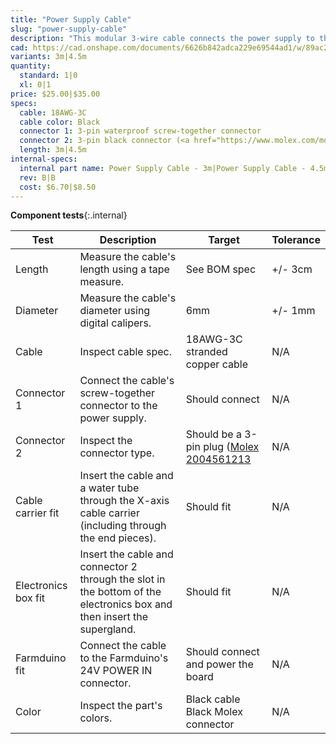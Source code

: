 ```yaml
---
title: "Power Supply Cable"
slug: "power-supply-cable"
description: "This modular 3-wire cable connects the power supply to the Farmduino. It features a waterproof 3-pin connector to attach to the power supply, and a black molex connector to attach to the Farmduino."
cad: https://cad.onshape.com/documents/6626b842adca229e69544ad1/w/89ac2637f82d915f22c2bcd0/e/1241542d367e3388ba8e712b?configuration=List_LZTnBH1CG2grkH%3DDefault&renderMode=0&uiState=6255dbaf582c8d091a1f725c
variants: 3m|4.5m
quantity:
  standard: 1|0
  xl: 0|1
price: $25.00|$35.00
specs:
  cable: 18AWG-3C
  cable color: Black
  connector 1: 3-pin waterproof screw-together connector
  connector 2: 3-pin black connector (<a href="https://www.molex.com/molex/products/part-detail/crimp_housings/2004561213">Molex Part 2004561213</a>)
  length: 3m|4.5m
internal-specs:
  internal part name: Power Supply Cable - 3m|Power Supply Cable - 4.5m
  rev: B|B
  cost: $6.70|$8.50
---
```


**Component tests**{:.internal}

|Test         |Description  |Target       |Tolerance    |
|-------------|-------------|-------------|-------------|
|Length       |Measure the cable's length using a tape measure.|See BOM spec|+/- 3cm
|Diameter     |Measure the cable's diameter using digital calipers.|6mm|+/- 1mm
|Cable        |Inspect cable spec.|18AWG-3C stranded copper cable|N/A
|Connector 1  |Connect the cable's screw-together connector to the power supply.|Should connect|N/A
|Connector 2  |Inspect the connector type.|Should be a 3-pin plug ([Molex 2004561213](https://www.molex.com/molex/products/part-detail/crimp_housings/2004561213)|N/A
|Cable carrier fit|Insert the cable and a water tube through the X-axis cable carrier (including through the end pieces).|Should fit|N/A
|Electronics box fit|Insert the cable and connector 2 through the slot in the bottom of the electronics box and then insert the supergland.|Should fit|N/A
|Farmduino fit|Connect the cable to the Farmduino's 24V POWER IN connector.|Should connect and power the board|N/A
|Color        |Inspect the part's colors.|Black cable<br>Black Molex connector|N/A
